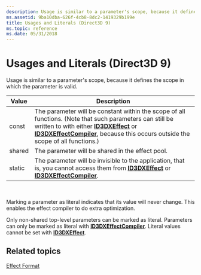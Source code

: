 ```yaml
---
description: Usage is similar to a parameter's scope, because it defines the scope in which the parameter is valid.
ms.assetid: 9ba10dba-626f-4cb8-8dc2-1419329b199e
title: Usages and Literals (Direct3D 9)
ms.topic: reference
ms.date: 05/31/2018
---
```


# Usages and Literals (Direct3D 9)

Usage is similar to a parameter's scope, because it defines the scope in which the parameter is valid.



| Value  | Description                                                                                                                                                                                                                                                                         |
|--------|-------------------------------------------------------------------------------------------------------------------------------------------------------------------------------------------------------------------------------------------------------------------------------------|
| const  | The parameter will be constant within the scope of all functions. (Note that such parameters can still be written to with either [**ID3DXEffect**](id3dxeffect.md) or [**ID3DXEffectCompiler**](id3dxeffectcompiler.md), because this occurs outside the scope of all functions.) |
| shared | The parameter will be shared in the effect pool.                                                                                                                                                                                                                                    |
| static | The parameter will be invisible to the application, that is, you cannot access them from [**ID3DXEffect**](id3dxeffect.md) or [**ID3DXEffectCompiler**](id3dxeffectcompiler.md).                                                                                                  |



 

Marking a parameter as literal indicates that its value will never change. This enables the effect compiler to do extra optimization.

Only non-shared top-level parameters can be marked as literal. Parameters can only be marked as literal with [**ID3DXEffectCompiler**](id3dxeffectcompiler.md). Literal values cannot be set with [**ID3DXEffect**](id3dxeffect.md).

## Related topics

<dl> <dt>

[Effect Format](dx9-graphics-reference-effects-file-format.md)
</dt> </dl>

 

 



